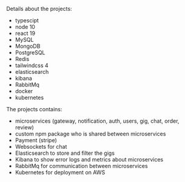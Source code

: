 Details about the projects:
- typescipt
- node 10
- react 19
- MySQL
- MongoDB
- PostgreSQL
- Redis
- tailwindcss 4
- elasticsearch
- kibana
- RabbitMq
- docker
- kubernetes

The projects contains:
- microservices (gateway, notification, auth, users, gig, chat, order, review)
- custom npm package who is shared between microservices
- Payment (stripe)
- Websockets for chat
- Elasticsearch to store and filter the gigs
- Kibana to show error logs and metrics about microservices
- RabbitMq for communication between microservices
- Kubernetes for deployment on AWS

